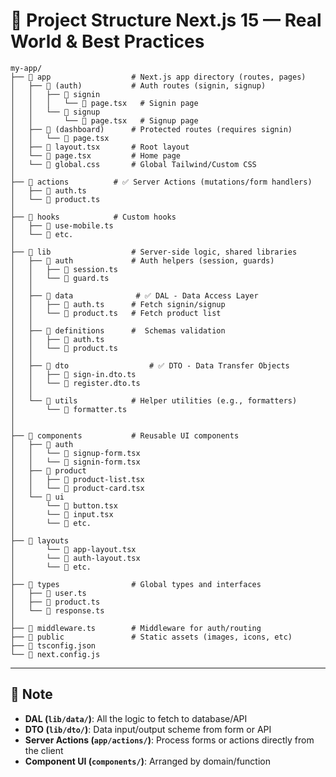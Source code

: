 # 📁 Project Structure Next.js 15 — Real World & Best Practices

```
my-app/
├── 📁 app                  # Next.js app directory (routes, pages)
│   ├── 📁 (auth)           # Auth routes (signin, signup)
│   │   ├── 📁 signin
│   │   │   └── 📄 page.tsx   # Signin page
│   │   └── 📁 signup
│   │       └── 📄 page.tsx   # Signup page
│   ├── 📁 (dashboard)      # Protected routes (requires signin)
│   │   └── 📄 page.tsx
│   ├── 📄 layout.tsx       # Root layout
│   └── 📄 page.tsx         # Home page
│   └── 📄 global.css       # Global Tailwind/Custom CSS
│
├── 📁 actions          # ✅ Server Actions (mutations/form handlers)
│   ├── 📄 auth.ts
│   └── 📄 product.ts
│
├── 📁 hooks            # Custom hooks 
│   ├── 📄 use-mobile.ts
│   └── 📄 etc.
│
├── 📁 lib                  # Server-side logic, shared libraries
│   ├── 📁 auth             # Auth helpers (session, guards)
│   │   ├── 📄 session.ts
│   │   └── 📄 guard.ts
│   │
│   ├── 📁 data              # ✅ DAL - Data Access Layer
│   │   ├── 📄 auth.ts      # Fetch signin/signup
│   │   └── 📄 product.ts   # Fetch product list
│   │
│   ├── 📁 definitions      #  Schemas validation
│   │   ├── 📄 auth.ts      
│   │   └── 📄 product.ts   
│   │
│   ├── 📁 dto                  # ✅ DTO - Data Transfer Objects
│   │   ├── 📄 sign-in.dto.ts
│   │   └── 📄 register.dto.ts
│   │
│   └── 📁 utils            # Helper utilities (e.g., formatters)
│       └── 📄 formatter.ts
│
│
├── 📁 components           # Reusable UI components
│   ├── 📁 auth
│   │   └── 📄 signup-form.tsx
│   │   └── 📄 signin-form.tsx
│   ├── 📁 product
│   │   ├── 📄 product-list.tsx
│   │   └── 📄 product-card.tsx
│   └── 📁 ui
│       └── 📄 button.tsx
│       └── 📄 input.tsx
│       └── 📄 etc.
│
├── 📁 layouts
│       └── 📄 app-layout.tsx
│       └── 📄 auth-layout.tsx
│       └── 📄 etc.
│
├── 📁 types                # Global types and interfaces
│   ├── 📄 user.ts
│   ├── 📄 product.ts
│   └── 📄 response.ts
│
├── 📄 middleware.ts        # Middleware for auth/routing
├── 📁 public               # Static assets (images, icons, etc)
├── 📄 tsconfig.json
└── 📄 next.config.js
```

---

## 📌 Note

- **DAL (`lib/data/`)**: All the logic to fetch to database/API
- **DTO (`lib/dto/`)**: Data input/output scheme from form or API
- **Server Actions (`app/actions/`)**: Process forms or actions directly from the client
- **Component UI (`components/`)**: Arranged by domain/function

